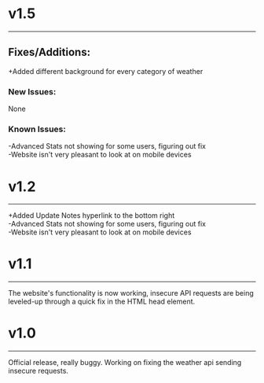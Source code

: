 # v1.5
--------------------------------------
## Fixes/Additions:  
+Added different background for every category of weather

### New Issues: 
None

### Known Issues:  
-Advanced Stats not showing for some users, figuring out fix  
-Website isn't very pleasant to look at on mobile devices



# v1.2
--------------------------------------
+Added Update Notes hyperlink to the bottom right  
-Advanced Stats not showing for some users, figuring out fix  
-Website isn't very pleasant to look at on mobile devices



# v1.1
--------------------------------------
The website's functionality is now working, insecure API requests are being leveled-up through a quick fix in the HTML head element.



# v1.0
--------------------------------------

Official release, really buggy. Working on fixing the weather api sending insecure requests.
